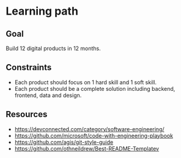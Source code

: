 # Learning path 

## Goal 
Build 12 digital products in 12 months. 

## Constraints
* Each product should focus on 1 hard skill and 1 soft skill.
* Each product should be a complete solution including backend, frontend, data and design. 

## Resources
* https://devconnected.com/category/software-engineering/
* https://github.com/microsoft/code-with-engineering-playbook
* https://github.com/agis/git-style-guide
* https://github.com/othneildrew/Best-README-Templatev 
